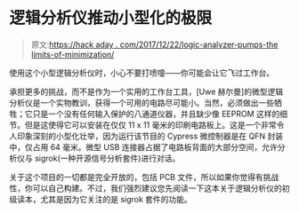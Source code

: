 # 逻辑分析仪推动小型化的极限

> 原文:[https://hack aday . com/2017/12/22/logic-analyzer-pumps-the limits-of-minimization/](https://hackaday.com/2017/12/22/logic-analyzer-pushes-the-limits-of-miniaturization/)

使用这个小型逻辑分析仪时，小心不要打喷嚏——你可能会让它飞过工作台。

承担更多的挑战，而不是作为一个实用的工作台工具，[Uwe 赫尔曼]的微型逻辑分析仪是一个实物教训，获得一个可用的电路尽可能小。当然，必须做出一些牺牲；它只是一个没有任何输入保护的八通道仪器，并且缺少像 EEPROM 这样的细节。但是这使得它可以安装在仅仅 11 x 11 毫米的印刷电路板上。这是一个非常令人印象深刻的小型化壮举，因为运行该节目的 Cypress 微控制器是在 QFN 封装中，仅占用 64 毫米。微型 USB 连接器占据了电路板背面的大部分空间，允许分析仪与 sigrok(一种开源信号分析套件)进行对话。

关于这个项目的一切都是完全开放的，包括 PCB 文件，所以如果你觉得有挑战性，你可以自己构建。不过，我们强烈建议您先阅读一下这本关于逻辑分析仪的初级读本，尤其是因为它关注的是 sigrok 套件的功能。